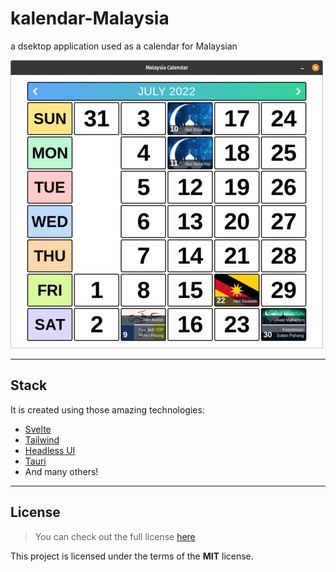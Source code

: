 # kalendar-Malaysia
 a dsektop application used as a calendar for Malaysian
 
<img src="./res/output.png" alt="kalendar-malaysia" >

---

## Stack
It is created using those amazing technologies:
- [Svelte](https://svelte.dev/)
- [Tailwind](https://tailwindcss.com/)
- [Headless UI](https://headlessui.com/)
- [Tauri](https://tauri.studio/)
- And many others!

---

## License
>You can check out the full license [here](https://github.com/hafizhaziq307/kalendar-Malaysia/blob/main/LICENSE)

This project is licensed under the terms of the **MIT** license.
